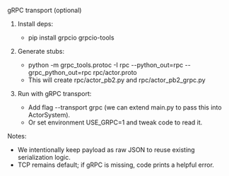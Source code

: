 gRPC transport (optional)

1. Install deps:

   - pip install grpcio grpcio-tools

2. Generate stubs:

   - python -m grpc_tools.protoc -I rpc --python_out=rpc --grpc_python_out=rpc rpc/actor.proto
   - This will create rpc/actor_pb2.py and rpc/actor_pb2_grpc.py

3. Run with gRPC transport:
   - Add flag --transport grpc (we can extend main.py to pass this into ActorSystem).
   - Or set environment USE_GRPC=1 and tweak code to read it.

Notes:

- We intentionally keep payload as raw JSON to reuse existing serialization logic.
- TCP remains default; if gRPC is missing, code prints a helpful error.
